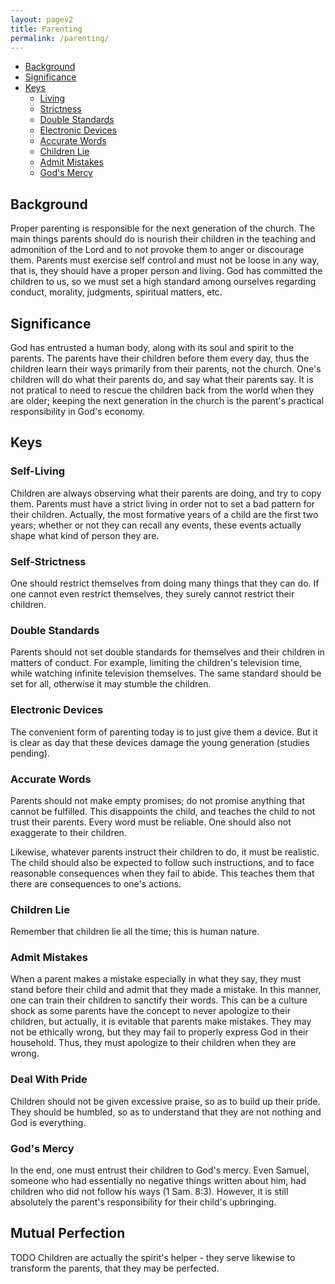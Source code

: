 ```yaml
---
layout: pagev2
title: Parenting
permalink: /parenting/
---
```

- [Background](#background)
- [Significance](#significance)
- [Keys](#keys)
  - [Living](#living)
  - [Strictness](#strictness)
  - [Double Standards](#double-standards)
  - [Electronic Devices](#electronic-devices)
  - [Accurate Words](#accurate-words)
  - [Children Lie](#children-lie)
  - [Admit Mistakes](#admit-mistakes)
  - [God's Mercy](#gods-mercy)

  
## Background

Proper parenting is responsible for the next generation of the church. The main things parents should do is nourish their children in the teaching and admonition of the Lord and to not provoke them to anger or discourage them. Parents must exercise self control and must not be loose in any way, that is, they should have a proper person and living. God has committed the children to us, so we must set a high standard among ourselves regarding conduct, morality, judgments, spiritual matters, etc.

## Significance

God has entrusted a human body, along with its soul and spirit to the parents. The parents have their children before them every day, thus the children learn their ways primarily from their parents, not the church. One's children will do what their parents do, and say what their parents say. It is not pratical to need to rescue the children back from the world when they are older; keeping the next generation in the church is the parent's practical responsibility in God's economy.

## Keys

### Self-Living

Children are always observing what their parents are doing, and try to copy them. Parents must have a strict living in order not to set a bad pattern for their children. Actually, the most formative years of a child are the first two years; whether or not they can recall any events, these events actually shape what kind of person they are. 

### Self-Strictness

One should restrict themselves from doing many things that they can do. If one cannot even restrict themselves, they surely cannot restrict their children. 

### Double Standards

Parents should not set double standards for themselves and their children in matters of conduct. For example, limiting the children's television time, while watching infinite television themselves. The same standard should be set for all, otherwise it may stumble the children. 

### Electronic Devices

The convenient form of parenting today is to just give them a device. But it is clear as day that these devices damage the young generation (studies pending).

### Accurate Words

Parents should not make empty promises; do not promise anything that cannot be fulfilled. This disappoints the child, and teaches the child to not trust their parents. Every word must be reliable. One should also not exaggerate to their children.

Likewise, whatever parents instruct their children to do, it must be realistic. The child should also be expected to follow such instructions, and to face reasonable consequences when they fail to abide. This teaches them that there are consequences to one's actions.

### Children Lie

Remember that children lie all the time; this is human nature. 

### Admit Mistakes

When a parent makes a mistake especially in what they say, they must stand before their child and admit that they made a mistake. In this manner, one can train their children to sanctify their words. This can be a culture shock as some parents have the concept to never apologize to their children, but actually, it is evitable that parents make mistakes. They may not be ethically wrong, but they may fail to properly express God in their household. Thus, they must apologize to their children when they are wrong.

### Deal With Pride

Children should not be given excessive praise, so as to build up their pride. They should be humbled, so as to understand that they are not nothing and God is everything.

### God's Mercy

In the end, one must entrust their children to God's mercy. Even Samuel, someone who had essentially no negative things written about him, had children who did not follow his ways (1 Sam. 8:3). However, it is still absolutely the parent's responsibility for their child's upbringing.

## Mutual Perfection
TODO
Children are actually the spirit's helper - they serve likewise to transform the parents, that they may be perfected.